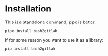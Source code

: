 # Installation

This is a standalone command, pipx is better.

```bash
pipx install bash2gitlab
```

If for some reason you want to use it as a library:

```bash
pip install bash2gitlab
```
